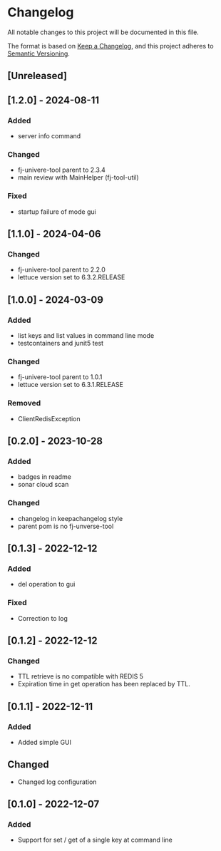 # Changelog

All notable changes to this project will be documented in this file.

The format is based on [Keep a Changelog](https://keepachangelog.com/en/1.1.0/),
and this project adheres to [Semantic Versioning](https://semver.org/spec/v2.0.0.html).

## [Unreleased]

## [1.2.0] - 2024-08-11

### Added

- server info command

### Changed

- fj-univere-tool parent to 2.3.4
- main review with MainHelper (fj-tool-util)

### Fixed

- startup failure of mode gui

## [1.1.0] - 2024-04-06

### Changed

- fj-univere-tool parent to 2.2.0
- lettuce version set to 6.3.2.RELEASE

## [1.0.0] - 2024-03-09

### Added

- list keys and list values in command line mode
- testcontainers and junit5 test

### Changed

- fj-univere-tool parent to 1.0.1
- lettuce version set to 6.3.1.RELEASE

### Removed

- ClientRedisException

## [0.2.0] - 2023-10-28

### Added

- badges in readme
- sonar cloud scan

### Changed

- changelog in keepachangelog style
- parent pom is no fj-unverse-tool

## [0.1.3] - 2022-12-12

### Added

- del operation to gui

### Fixed

- Correction to log

## [0.1.2] - 2022-12-12

### Changed

- TTL retrieve is no compatible with REDIS 5
- Expiration time in get operation has been replaced by TTL.

## [0.1.1] - 2022-12-11

### Added

- Added simple GUI

## Changed

- Changed log configuration

## [0.1.0] - 2022-12-07

### Added

- Support for set / get of a single key at command line